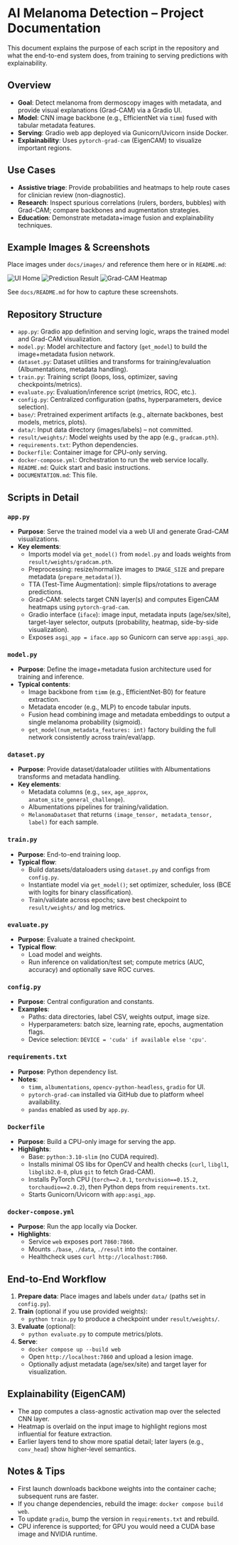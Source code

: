 # AI Melanoma Detection – Project Documentation

This document explains the purpose of each script in the repository and what the end-to-end system does, from training to serving predictions with explainability.

## Overview
- **Goal**: Detect melanoma from dermoscopy images with metadata, and provide visual explanations (Grad-CAM) via a Gradio UI.
- **Model**: CNN image backbone (e.g., EfficientNet via `timm`) fused with tabular metadata features.
- **Serving**: Gradio web app deployed via Gunicorn/Uvicorn inside Docker.
- **Explainability**: Uses `pytorch-grad-cam` (EigenCAM) to visualize important regions.

## Use Cases

- **Assistive triage**: Provide probabilities and heatmaps to help route cases for clinician review (non-diagnostic).
- **Research**: Inspect spurious correlations (rulers, borders, bubbles) with Grad-CAM; compare backbones and augmentation strategies.
- **Education**: Demonstrate metadata+image fusion and explainability techniques.

## Example Images & Screenshots

Place images under `docs/images/` and reference them here or in `README.md`:

![UI Home](docs/images/ui-home.png)
![Prediction Result](docs/images/prediction.png)
![Grad-CAM Heatmap](docs/images/gradcam.png)

See `docs/README.md` for how to capture these screenshots.

## Repository Structure
- `app.py`: Gradio app definition and serving logic, wraps the trained model and Grad-CAM visualization.
- `model.py`: Model architecture and factory (`get_model`) to build the image+metadata fusion network.
- `dataset.py`: Dataset utilities and transforms for training/evaluation (Albumentations, metadata handling).
- `train.py`: Training script (loops, loss, optimizer, saving checkpoints/metrics).
- `evaluate.py`: Evaluation/inference script (metrics, ROC, etc.).
- `config.py`: Centralized configuration (paths, hyperparameters, device selection).
- `base/`: Pretrained experiment artifacts (e.g., alternate backbones, best models, metrics, plots).
- `data/`: Input data directory (images/labels) – not committed.
- `result/weights/`: Model weights used by the app (e.g., `gradcam.pth`).
- `requirements.txt`: Python dependencies.
- `Dockerfile`: Container image for CPU-only serving.
- `docker-compose.yml`: Orchestration to run the web service locally.
- `README.md`: Quick start and basic instructions.
- `DOCUMENTATION.md`: This file.

## Scripts in Detail

### `app.py`
- **Purpose**: Serve the trained model via a web UI and generate Grad-CAM visualizations.
- **Key elements**:
  - Imports model via `get_model()` from `model.py` and loads weights from `result/weights/gradcam.pth`.
  - Preprocessing: resize/normalize images to `IMAGE_SIZE` and prepare metadata (`prepare_metadata()`).
  - TTA (Test-Time Augmentation): simple flips/rotations to average predictions.
  - Grad-CAM: selects target CNN layer(s) and computes EigenCAM heatmaps using `pytorch-grad-cam`.
  - Gradio interface (`iface`): image input, metadata inputs (age/sex/site), target-layer selector, outputs (probability, heatmap, side-by-side visualization).
  - Exposes `asgi_app = iface.app` so Gunicorn can serve `app:asgi_app`.

### `model.py`
- **Purpose**: Define the image+metadata fusion architecture used for training and inference.
- **Typical contents**:
  - Image backbone from `timm` (e.g., EfficientNet-B0) for feature extraction.
  - Metadata encoder (e.g., MLP) to encode tabular inputs.
  - Fusion head combining image and metadata embeddings to output a single melanoma probability (sigmoid).
  - `get_model(num_metadata_features: int)` factory building the full network consistently across train/eval/app.

### `dataset.py`
- **Purpose**: Provide dataset/dataloader utilities with Albumentations transforms and metadata handling.
- **Key elements**:
  - Metadata columns (e.g., `sex`, `age_approx`, `anatom_site_general_challenge`).
  - Albumentations pipelines for training/validation.
  - `MelanomaDataset` that returns `(image_tensor, metadata_tensor, label)` for each sample.

### `train.py`
- **Purpose**: End-to-end training loop.
- **Typical flow**:
  - Build datasets/dataloaders using `dataset.py` and configs from `config.py`.
  - Instantiate model via `get_model()`; set optimizer, scheduler, loss (BCE with logits for binary classification).
  - Train/validate across epochs; save best checkpoint to `result/weights/` and log metrics.

### `evaluate.py`
- **Purpose**: Evaluate a trained checkpoint.
- **Typical flow**:
  - Load model and weights.
  - Run inference on validation/test set; compute metrics (AUC, accuracy) and optionally save ROC curves.

### `config.py`
- **Purpose**: Central configuration and constants.
- **Examples**:
  - Paths: data directories, label CSV, weights output, image size.
  - Hyperparameters: batch size, learning rate, epochs, augmentation flags.
  - Device selection: `DEVICE = 'cuda' if available else 'cpu'`.

### `requirements.txt`
- **Purpose**: Python dependency list.
- **Notes**:
  - `timm`, `albumentations`, `opencv-python-headless`, `gradio` for UI.
  - `pytorch-grad-cam` installed via GitHub due to platform wheel availability.
  - `pandas` enabled as used by `app.py`.

### `Dockerfile`
- **Purpose**: Build a CPU-only image for serving the app.
- **Highlights**:
  - Base: `python:3.10-slim` (no CUDA required).
  - Installs minimal OS libs for OpenCV and health checks (`curl`, `libgl1`, `libglib2.0-0`, plus `git` to fetch Grad-CAM).
  - Installs PyTorch CPU (`torch==2.0.1`, `torchvision==0.15.2`, `torchaudio==2.0.2`), then Python deps from `requirements.txt`.
  - Starts Gunicorn/Uvicorn with `app:asgi_app`.

### `docker-compose.yml`
- **Purpose**: Run the app locally via Docker.
- **Highlights**:
  - Service `web` exposes port `7860:7860`.
  - Mounts `./base`, `./data`, `./result` into the container.
  - Healthcheck uses `curl http://localhost:7860`.

## End-to-End Workflow
1. **Prepare data**: Place images and labels under `data/` (paths set in `config.py`).
2. **Train** (optional if you use provided weights):
   - `python train.py` to produce a checkpoint under `result/weights/`.
3. **Evaluate** (optional):
   - `python evaluate.py` to compute metrics/plots.
4. **Serve**:
   - `docker compose up --build web`
   - Open `http://localhost:7860` and upload a lesion image.
   - Optionally adjust metadata (age/sex/site) and target layer for visualization.

## Explainability (EigenCAM)
- The app computes a class-agnostic activation map over the selected CNN layer.
- Heatmap is overlaid on the input image to highlight regions most influential for feature extraction.
- Earlier layers tend to show more spatial detail; later layers (e.g., `conv_head`) show higher-level semantics.

## Notes & Tips
- First launch downloads backbone weights into the container cache; subsequent runs are faster.
- If you change dependencies, rebuild the image: `docker compose build web`.
- To update `gradio`, bump the version in `requirements.txt` and rebuild.
- CPU inference is supported; for GPU you would need a CUDA base image and NVIDIA runtime.

